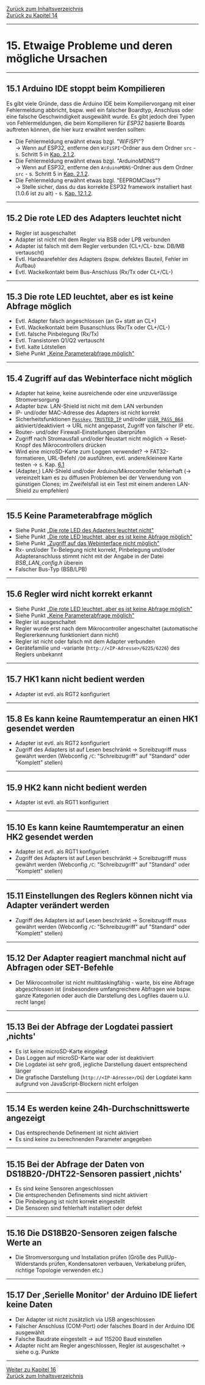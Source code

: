 [Zurück zum Inhaltsverzeichnis](inhaltsverzeichnis.md)  
[Zurück zu Kapitel 14](kap14.md)  
    
---
    
# 15. Etwaige Probleme und deren mögliche Ursachen
---
   
## 15.1 Arduino IDE stoppt beim Kompilieren  
Es gibt viele Gründe, dass die Arduino IDE beim Kompiliervorgang mit einer Fehlermeldung abbricht, bspw. weil ein falscher Boardtyp, Anschluss oder eine falsche Geschwindigkeit ausgewählt wurde. Es gibt jedoch drei Typen von Fehlermeldungen, die beim Kompilieren für *ESP32* basierte Boards auftreten können, die hier kurz erwähnt werden sollten:  
- Die Fehlermeldung erwähnt etwas bzgl. "WiFiSPI"?  
→ Wenn auf ESP32, entferne den `WiFiSPI`-Ordner aus dem Ordner `src` - s. Schritt 5 in [Kap. 2.1.2](kap02.md#212-installation-auf-dem-esp32).
- Die Fehlermeldung erwähnt etwas bzgl. "ArduinoMDNS"?  
→ Wenn auf ESP32, entferne den `ArduinoMDNS`-Ordner aus dem Ordner `src` - s. Schritt 5 in [Kap. 2.1.2](kap02.md#212-installation-auf-dem-esp32).
- Die Fehlermeldung erwähnt etwas bzgl. "EEPROMClass"?  
→ Stelle sicher, dass du das korrekte ESP32 framework installiert hast (1.0.6 ist zu alt) - s. [Kap. 12.1.2](kap12.md#1212-esp32).  
  
---
  
## 15.2 Die rote LED des Adapters leuchtet nicht

- Regler ist ausgeschaltet
- Adapter ist nicht mit dem Regler via BSB oder LPB verbunden
- Adapter ist falsch mit dem Regler verbunden (CL+/CL- bzw. DB/MB vertauscht)
- Evtl. Hardwarefehler des Adapters (bspw. defektes Bauteil, Fehler im Aufbau)
- Evtl. Wackelkontakt beim Bus-Anschluss (Rx/Tx oder CL+/CL-)  
    
---
    
## 15.3 Die rote LED leuchtet, aber es ist keine Abfrage möglich

- Evtl. Adapter falsch angeschlossen (an G+ statt an CL+)
- Evtl. Wackelkontakt beim Busanschluss (Rx/Tx oder CL+/CL-)
- Evtl. falsche Pinbelegung (Rx/Tx)
- Evtl. Transistoren Q1/Q2 vertauscht
- Evtl. kalte Lötstellen
- Siehe Punkt [„Keine Parameterabfrage möglich"](kap14.md#144-keine-parameterabfrage-möglich)  
    
---
    

## 15.4 Zugriff auf das Webinterface nicht möglich
- Adapter hat keine, keine ausreichende oder eine unzuverlässige Stromversorgung 
- Adapter bzw. LAN-Shield ist nicht mit dem LAN verbunden 
- IP- und/oder MAC-Adresse des Adapters ist nicht korrekt 
- Sicherheitsfunktionen [`Passkey`](kap05.md), [`TRUSTED_IP`](kap05.md) und/oder [`USER_PASS_B64`](kap05.md)
aktiviert/deaktiviert → URL nicht angepasst, Zugriff von falscher IP etc.
- Router- und/oder Firewall-Einstellungen überprüfen 
- Zugriff nach Stromausfall und/oder Neustart nicht möglich → Reset-Knopf des Mikrocontrollers drücken
- Wird eine microSD-Karte zum Loggen verwendet? → FAT32-formatieren, URL-Befehl `/D0` ausführen, 
evtl. andere/kleinere Karte testen → s. Kap. [6.1](kap06.md#61-loggen-von-daten) 
- (Adapter,) LAN-Shield und/oder Arduino/Mikrocontroller fehlerhaft (→ vereinzelt kam es zu diffusen
Problemen bei der Verwendung von günstigen Clones; im Zweifelsfall ist ein Test mit einem anderen LAN-Shield zu empfehlen)  

    
---
    

## 15.5 Keine Parameterabfrage möglich

- Siehe Punkt [„Die rote LED des Adapters leuchtet nicht"](kap15.md#151-die-rote-led-des-adapters-leuchtet-nicht)
- Siehe Punkt [„Die rote LED leuchtet, aber es ist keine Abfrage möglich"](kap15.md#152-die-rote-led-leuchtet-aber-es-ist-keine-abfrage-möglich)
- Siehe Punkt [„Zugriff auf das Webinterface nicht möglich"](kap15.md#153-zugriff-auf-das-webinterface-nicht-möglich)
- Rx- und/oder Tx-Belegung nicht korrekt, Pinbelegung und/oder Adapteranschluss
stimmt nicht mit der Angabe in der Datei *BSB_LAN_config.h* überein
- Falscher Bus-Typ (BSB/LPB)  
    
---
    

## 15.6 Regler wird nicht korrekt erkannt

- Siehe Punkt [„Die rote LED leuchtet, aber es ist keine Abfrage möglich"](kap15.md#152-die-rote-led-leuchtet-aber-es-ist-keine-abfrage-möglich)
- Siehe Punkt [„Keine Parameterabfrage möglich"](kap15.md#154-keine-parameterabfrage-möglich)  
- Regler ist ausgeschaltet
- Regler wurde erst nach dem Mikrocontroller angeschaltet (automatische Reglererkennung funktioniert dann nicht)
- Regler ist nicht oder falsch mit dem Adapter verbunden
- Gerätefamilie und -variante (`http://<IP-Adresse>/6225/6226`) des Reglers unbekannt  
    
---
    

## 15.7 HK1 kann nicht bedient werden

- Adapter ist evtl. als RGT2 konfiguriert  
    
---
    

## 15.8 Es kann keine Raumtemperatur an einen HK1 gesendet werden

- Adapter ist evtl. als RGT2 konfiguriert
- Zugriff des Adapters ist auf Lesen beschränkt → Screibzugriff muss gewährt werden (Webconfig `/C`: "Schreibzugriff" auf "Standard" oder "Komplett" stellen)  
    
---
    

## 15.9 HK2 kann nicht bedient werden

- Adapter ist evtl. als RGT1 konfiguriert  
    
---
    

## 15.10 Es kann keine Raumtemperatur an einen HK2 gesendet werden

- Adapter ist evtl. als RGT1 konfiguriert
- Zugriff des Adapters ist auf Lesen beschränkt → Screibzugriff muss gewährt werden (Webconfig `/C`: "Schreibzugriff" auf "Standard" oder "Komplett" stellen)  
    
---
    

## 15.11 Einstellungen des Reglers können nicht via Adapter verändert werden

- Zugriff des Adapters ist auf Lesen beschränkt → Screibzugriff muss gewährt werden (Webconfig `/C`: "Schreibzugriff" auf "Standard" oder "Komplett" stellen)  
    
---
    

## 15.12 Der Adapter reagiert manchmal nicht auf Abfragen oder SET-Befehle

- Der Mikrocontroller ist nicht multitaskingfähig - warte, bis eine Abfrage abgeschlossen ist (insbesondere umfangreichere Abfragen wie bspw. ganze Kategorien oder
auch die Darstellung des Logfiles dauern u.U. recht lange)  
    
---
    

## 15.13 Bei der Abfrage der Logdatei passiert ‚nichts'

- Es ist keine microSD-Karte eingelegt
- Das Loggen auf microSD-Karte war oder ist deaktiviert
- Die Logdatei ist sehr groß, jegliche Darstellung dauert entsprechend länger  
- Die grafische Darstellung (`http://<IP-Adresse>/DG`) der Logdatei kann aufgrund von JavaScript-Blockern nicht erfolgen  
    
---
    

## 15.14 Es werden keine 24h-Durchschnittswerte angezeigt

- Das entsprechende Definement ist nicht aktiviert
- Es sind keine zu berechnenden Parameter angegeben  
    
---
    

## 15.15 Bei der Abfrage der Daten von DS18B20-/DHT22-Sensoren passiert ‚nichts'

- Es sind keine Sensoren angeschlossen
- Die entsprechenden Definements sind nicht aktiviert
- Die Pinbelegung ist nicht korrekt eingestellt
- Die Sensoren sind fehlerhaft installiert oder defekt  
    
---
    

## 15.16 Die DS18B20-Sensoren zeigen falsche Werte an

- Die Stromversorgung und Installation prüfen (Größe des PullUp-Widerstands prüfen,
Kondensatoren verbauen, Verkabelung prüfen, richtige Topologie verwenden etc.)  
    
---
    

## 15.17 Der ‚Serielle Monitor' der Arduino IDE liefert keine Daten

- Der Adapter ist nicht zusätzlich via USB angeschlossen
- Falscher Anschluss (COM-Port) oder falsches Board in der Arduino IDE ausgewählt
- Falsche Baudrate eingestellt → auf 115200 Baud einstellen
- Adapter nicht am Regler angeschlossen, Regler ist ausgeschaltet → siehe o.g. Punkte  
    
---
    
     
     
[Weiter zu Kapitel 16](kap16.md)      
[Zurück zum Inhaltsverzeichnis](inhaltsverzeichnis.md)   
    


